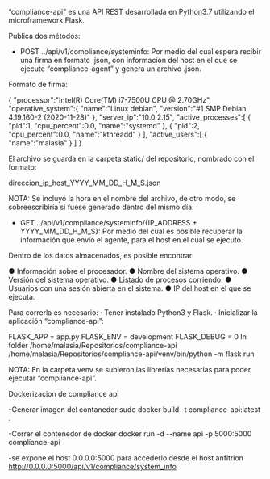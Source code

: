 “compliance-api” es una API REST desarrollada en Python3.7 utilizando el microframework Flask. 

Publica dos métodos:

- POST ../api/v1/compliance/systeminfo: Por medio del cual espera recibir una firma en formato .json, con información del host en el que se ejecute “compliance-agent” y genera un archivo .json.

Formato de firma:

{
   "processor":"Intel(R) Core(TM) i7-7500U CPU @ 2.70GHz",
   "operative_system":{
      "name":"Linux debian",
      "version":"#1 SMP Debian 4.19.160-2 (2020-11-28)"
   },
   "server_ip":"10.0.2.15",
   "active_processes":[
      {
         "pid":1,
         "cpu_percent":0.0,
         "name":"systemd"
      },
      {
         "pid":2,
         "cpu_percent":0.0,
         "name":"kthreadd"
      }
   ],
   "active_users":[
      {
         "name":"malasia"
      }
   ]
}


El archivo se guarda en la carpeta static/ del repositorio, nombrado con el formato:

direccion_ip_host_YYYY_MM_DD_H_M_S.json

NOTA: Se incluyó la hora en el nombre del archivo, de otro modo, se sobreescribiría si fuese generado dentro del mismo día.

 
- GET ../api/v1/compliance/systeminfo/{IP_ADDRESS + YYYY_MM_DD_H_M_S}: Por medio del cual es posible recuperar la información que envió el agente, para el host en el cual se ejecutó.

Dentro de los datos almacenados, es posible encontrar:

●      Información sobre el procesador.
●      Nombre del sistema operativo.
●      Versión del sistema operativo.
●      Listado de procesos corriendo.
●      Usuarios con una sesión abierta en el sistema.
●      IP del host en el que se ejecuta.  

Para correrla es necesario:
·         Tener instalado Python3 y Flask.
·         Inicializar la aplicación “compliance-api”:

FLASK_APP = app.py
FLASK_ENV = development
FLASK_DEBUG = 0
In folder /home/malasia/Repositorios/compliance-api
/home/malasia/Repositorios/compliance-api/venv/bin/python -m flask run

NOTA: En la carpeta venv se subieron las librerías necesarias para poder ejecutar “compliance-api”.

Dockerizacion de compliance api

-Generar imagen del contanedor
sudo docker build -t compliance-api:latest .

-Correr el contenedor de docker
docker run -d --name api -p 5000:5000 compliance-api

-se expone el host 0.0.0.0:5000 para accederlo desde el host anfitrion
  http://0.0.0.0:5000/api/v1/compliance/system_info
  






